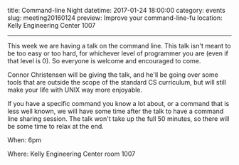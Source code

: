 title: Command-line Night
datetime: 2017-01-24 18:00:00
category: events
slug: meeting20160124
preview: Improve your command-line-fu
location: Kelly Engineering Center 1007

---

This week we are having a talk on the command line. This talk isn't meant to be too easy or too hard, for whichever level of programmer you are (even if that level is 0). So everyone is welcome and encouraged to come.

Connor Christensen will be giving the talk, and he'll be going over some tools that are outside the scope of the standard CS curriculum, but will still make your life with UNIX way more enjoyable.

If you have a specific command you know a lot about, or a command that is less well known, we will have some time after the talk to have a command line sharing session. The talk won't take up the full 50 minutes, so there will be some time to relax at the end.

When: 6pm

Where: Kelly Engineering Center room 1007
